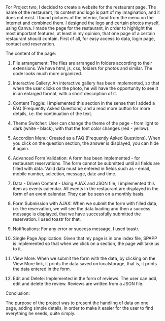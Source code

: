For Project two, I decided to create a website for the restaurant page. The name of the restaurant, its content and logo is part of my imagination, and it does not exist. I found pictures of the interior, food from the menu on the Internet and combined them. I designed the logo and certain photos myself, using Canva. I made the page for the restaurant, in order to highlight the most important features, at least in my opinion, that one page of a certain restaurant should contain. First of all, for easy access to data, login page, contact and reservation.

The content of the page:

1. File arrangement: The files are arranged in folders according to their extensions. We have html, js, css, folders for photos and similar. The code looks much more organized.

2. Interactive Gallery: An interactive gallery has been implemented, so that when the user clicks on the photo, he will have the opportunity to see it in an enlarged format, with a short description of it.

3. Content Toggle: I implemented this section in the sense that I added a FAQ (Frequently Asked Questions) and a read more button for more details, i.e. the continuation of the text.

4. Theme Switcher: User can change the theme of the page - from light to dark (white - black), with that the font color changes (red - yellow).


5. Accordion Menu: Created as a FAQ (Frequently Asked Questions). When you click on the question section, the answer is displayed, you can hide it again.

6. Advanced Form Validation: A form has been implemented - for restaurant reservations. The form cannot be submitted until all fields are filled with data. Valid data must be entered in fields such as - email, mobile number, selection, message, date and time.

7. Data - Driven Content - Using AJAX and JSON file, I implemented this item as events calendar. All events in the restaurant are displayed in the form of an event calendar. They can be seen on a monthly basis.

8. Form Submission with AJAX: When we submit the form with filled data, i.e. the reservation, we will see the data loading and then a success message is displayed, that we have successfully submitted the reservation. I used toastr for that.

9. Notifications: For any error or success message, I used toastr.

10. Single Page Application: Given that my page is in one index file, SPAPP is implemented so that when we click on a section, the page will take us to it.

11. View More: When we submit the form with the data, by clicking on the View More link, it prints the data saved on localstorage, that is, it prints the data entered in the form.

12. Edit and Delete: Implemented in the form of reviews. The user can add, edit and delete the review. Reviews are written from a JSON file.


Conclusion:

The purpose of the project was to present the handling of data on one page, adding simple details, in order to make it easier for the user to find everything he needs, quite simply.